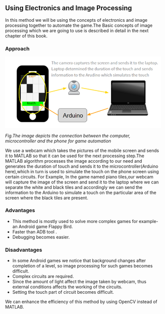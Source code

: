 ## Using Electronics and Image Processing

In this method we will be using the concepts of electronics and image processing together to automate the game.The Basic concepts of image processing which we are going to use is described in detail in the next chapter of this book.

### Approach
![image11](/Images/methods-3.png)

*Fig.The image depicts the connection between the computer, microcontroller and the phone for game automation*

We use a webcam which takes the pictures of the mobile screen and sends it to MATLAB so that it can be used for the next processing step.The MATLAB algorithm processes the image according to our need and generates the duration of touch and sends it to the microcontroller(Arduino here),which in turn is used to simulate the touch on the phone screen using certain circuits.
For Example, In the game named piano tiles,our webcam will capture the image of the screen and send it to the laptop where we can separate the white and black tiles and accordingly we can send the information to the Arduino to simulate a touch on the particular area of the screen where the black tiles are present.


### Advantages
- This method is mostly used to solve more complex games for example- an  Android game Flappy Bird.
- Faster than ADB tool .
- Debugging becomes easier.
    

### Disadvantages
- In some Android games we notice that background changes after completion of a level, so image processing for such games becomes difficult.
- Complex circuits are required.
- Since the amount of light affect the image taken by webcam, thus external conditions affects the working of the circuits.
- Setting the touch part of circuit becomes difficult.

We can enhance the efficiency of this method by using OpenCV instead of MATLAB.